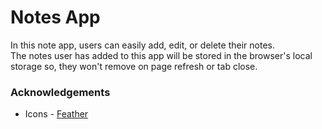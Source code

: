 # Notes App

In this note app, users can easily add, edit, or delete their notes.<br />
The notes user has added to this app will be stored in the browser's local storage so, they won't remove on page refresh or tab close.

### Acknowledgements

- Icons - [Feather](https://feathericons.com/)
